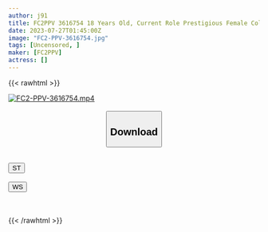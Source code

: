 ```yaml
---
author: j91
title: FC2PPV 3616754 18 Years Old, Current Role Prestigious Female College Student, High School Student Until 4 Months Ago! ! Beautiful Girl! ! Rolling Up With Gym Equipment Fixed Play! ! Appearance Of The Main Part, Complete First Shooting! First Creampie, “Personal Photography” Individual Photography Original 370th Person [cen]
date: 2023-07-27T01:45:00Z
image: "FC2-PPV-3616754.jpg"
tags: [Uncensored, ]
maker: [FC2PPV]
actress: []
---
```



{{< rawhtml >}}

<div class="video" data-videoid="0ZORDvm94zubRdX">
    <a href="javascript:;">
        <img src="https://my.j91.asia/posts/FC2-PPV-3616754/FC2-PPV-3616754.jpg" width="WIDTH" height="HEIGHT" alt="FC2-PPV-3616754.mp4" loading="lazy">
    </a>
</div>

<script type="text/javascript" src="https://j91.asia/asset/on-demand-st.js"></script>

<br>
  <link rel="stylesheet" href="https://j91.asia/asset/bs5.css">
  
  <center>
  <button class="btn btn-primary" type="button" data-bs-toggle="collapse" data-bs-target=".multi-collapse" aria-expanded="false" aria-controls="multiCollapseExample1 multiCollapseExample2"><h2>Download</h2></button></center>
</p>
<div class="row">
  <div class="col">
    <div class="collapse multi-collapse" id="multiCollapseExample1">
      <div class="card card-body">
	      	      <br>
<div class="buttons">  
<a href="https://streamtape.to/v/0ZORDvm94zubRdX"><button class="btn-hover color-3"><i class="fa fa-download"></i> ST</button></a></div>
    </div>
  </div>
</div>
  <div class="col">
    <div class="collapse multi-collapse" id="multiCollapseExample2">
      <div class="card card-body">
	      <br>
<div class="buttons">
    <a href="https://wolfstream.tv/91waqoq27kuq.html"><button class="btn-hover color-9"><i class="fa fa-download"></i> WS</button></a></div>
<br><br>
      </div>
    </div>
  </div>
</div>

{{< /rawhtml >}}